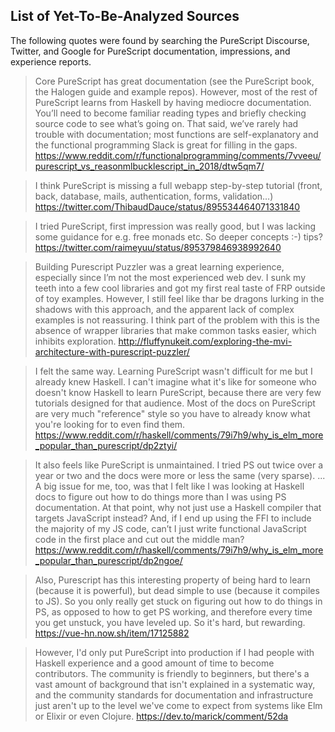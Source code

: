 
## List of Yet-To-Be-Analyzed Sources

The following quotes were found by searching the PureScript Discourse, Twitter, and Google for PureScript documentation, impressions, and experience reports.

> Core PureScript has great documentation (see the PureScript book, the Halogen guide and example repos). However, most of the rest of PureScript learns from Haskell by having mediocre documentation. You’ll need to become familiar reading types and briefly checking source code to see what’s going on. That said, we’ve rarely had trouble with documentation; most functions are self-explanatory and the functional programming Slack is great for filling in the gaps.
> https://www.reddit.com/r/functionalprogramming/comments/7vveeu/purescript_vs_reasonmlbucklescript_in_2018/dtw5qm7/

> I think PureScript is missing a full webapp step-by-step tutorial (front, back, database, mails, authentication, forms, validation…)
> https://twitter.com/ThibaudDauce/status/895534464071331840

> I tried PureScript, first impression was really good, but I was lacking some guidance for e.g. free monads etc. So deeper concepts :-) tips?
> https://twitter.com/raimeyuu/status/895379846938992640

> Building Purescript Puzzler was a great learning experience, especially since I’m not the most experienced web dev. I sunk my teeth into a few cool libraries and got my first real taste of FRP outside of toy examples. However, I still feel like thar be dragons lurking in the shadows with this approach, and the apparent lack of complex examples is not reassuring. I think part of the problem with this is the absence of wrapper libraries that make common tasks easier, which inhibits exploration.
> http://fluffynukeit.com/exploring-the-mvi-architecture-with-purescript-puzzler/

> I felt the same way. Learning PureScript wasn't difficult for me but I already knew Haskell. I can't imagine what it's like for someone who doesn't know Haskell to learn PureScript, because there are very few tutorials designed for that audience. Most of the docs on PureScript are very much "reference" style so you have to already know what you're looking for to even find them.
> https://www.reddit.com/r/haskell/comments/79i7h9/why_is_elm_more_popular_than_purescript/dp2ztyi/

> It also feels like PureScript is unmaintained. I tried PS out twice over a year or two and the docs were more or less the same (very sparse).
> ...
> A big issue for me, too, was that I felt like I was looking at Haskell docs to figure out how to do things more than I was using PS documentation. At that point, why not just use a Haskell compiler that targets JavaScript instead? And, if I end up using the FFI to include the majority of my JS code, can’t I just write functional JavaScript code in the first place and cut out the middle man?
> https://www.reddit.com/r/haskell/comments/79i7h9/why_is_elm_more_popular_than_purescript/dp2ngoe/

> Also, Purescript has this interesting property of being hard to learn (because it is powerful), but dead simple to use (because it compiles to JS). So you only really get stuck on figuring out how to do things in PS, as opposed to how to get PS working, and therefore every time you get unstuck, you have leveled up. So it's hard, but rewarding.
> https://vue-hn.now.sh/item/17125882

> However, I'd only put PureScript into production if I had people with Haskell experience and a good amount of time to become contributors. The community is friendly to beginners, but there's a vast amount of background that isn't explained in a systematic way, and the community standards for documentation and infrastructure just aren't up to the level we've come to expect from systems like Elm or Elixir or even Clojure.
> https://dev.to/marick/comment/52da
